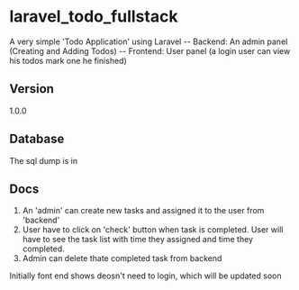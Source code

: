 
# laravel_todo_fullstack
A very simple 'Todo Application' using Laravel
-- Backend: An admin panel (Creating and Adding Todos)
-- Frontend: User panel (a login user can view his todos mark one he finished)

## Version
1.0.0

## Database
The sql dump is in 

## Docs
1. An 'admin' can create new tasks and assigned it to the user from 'backend'
2. User have to click on 'check' button when task is completed. User will have to see the task list with time they assigned and time they completed.
3. Admin can delete thate completed task from backend

Initially font end shows deosn't need to login, which will be updated soon



